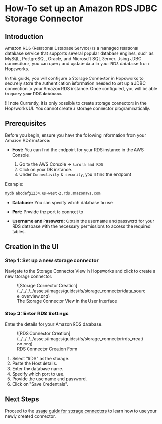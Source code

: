 # How-To set up an Amazon RDS JDBC Storage Connector

## Introduction

Amazon RDS (Relational Database Service) is a managed relational database service that supports several popular database engines, such as MySQL, PostgreSQL, Oracle, and Microsoft SQL Server. Using JDBC connections, you can query and update data in your RDS database from Hopsworks.

In this guide, you will configure a Storage Connector in Hopsworks to securely store the authentication information needed to set up a JDBC connection to your Amazon RDS instance.
Once configured, you will be able to query your RDS database.

!!! note
    Currently, it is only possible to create storage connectors in the Hopsworks UI. You cannot create a storage connector programmatically.

## Prerequisites

Before you begin, ensure you have the following information from your Amazon RDS instance:

- **Host:** You can find the endpoint for your RDS instance in the AWS Console. 

    1. Go to the AWS Console → `Aurora and RDS`
    2. Click on your DB instance.
    3. Under `Connectivity & security`, you'll find the endpoint

Example:

```
mydb.abcdefg1234.us-west-2.rds.amazonaws.com
```

- **Database:** You can specify which database to use

- **Port:** Provide the port to connect to

- **Username and Password:** Obtain the username and password for your RDS database with the necessary permissions to access the required tables.

## Creation in the UI

### Step 1: Set up a new storage connector

Navigate to the Storage Connector View in Hopsworks and click to create a new storage connector.

<figure markdown>
  ![Storage Connector Creation](../../../../assets/images/guides/fs/storage_connector/data_source_overview.png)
  <figcaption>The Storage Connector View in the User Interface</figcaption>
</figure>

### Step 2: Enter RDS Settings

Enter the details for your Amazon RDS database.

<figure markdown>
  ![RDS Connector Creation](../../../../assets/images/guides/fs/storage_connector/rds_creation.png)
  <figcaption>RDS Connector Creation Form</figcaption>
</figure>

1. Select "RDS" as the storage.
2. Paste the Host details.
3. Enter the database name.
4. Specify which port to use.
5. Provide the username and password.
6. Click on "Save Credentials".

## Next Steps

Proceed to the [usage guide for storage connectors](../usage.md) to learn how to use your newly created connector.